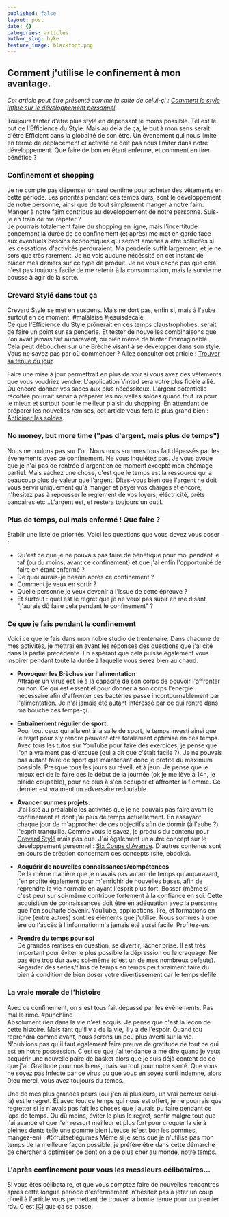 ```yaml
---
published: false
layout: post
date: {}
categories: articles
author_slug: hyke
feature_image: blackfont.png
---
```

## Comment j'utilise le confinement à mon avantage.

*Cet article peut être présenté comme la suite de celui-çi : [Comment le style influe sur le développement personnel](http://www.crevardstyle.com/Comment-le-style-influe-sur-le-d%C3%A9veloppement-personnel).*

Toujours tenter d'être plus stylé en dépensant le moins possible. Tel est le but de l'Efficience du Style. Mais au delà de ça, le but à mon sens serait d'être Efficient dans la globalité de son être. Un évenement qui nous limite en terme de déplacement et activité ne doit pas nous limiter dans notre développement. Que faire de bon en étant enfermé, et comment en tirer bénéfice ?

### Confinement et shopping

Je ne compte pas dépenser un seul centime pour acheter des vêtements en cette période. Les priorités pendant ces temps durs, sont le développement de notre personne, ainsi que de tout simplement manger à notre faim. Manger à notre faim contribue au développement de notre personne. Suis-je en train de me répeter ?  
Je pourrais totalement faire du shopping en ligne, mais l'incertitude concernant la durée de ce confinement (et après) me met en garde face aux éventuels besoins économiques qui seront amenés à être sollicités si les cessations d'activités perduraient. Ma penderie suffit largement, et je ne sors que très rarement. Je ne vois aucune nécéssité en cet instant de placer mes deniers sur ce type de produit. Je ne vous cache pas que cela n'est pas toujours facile de me retenir à la consommation, mais la survie me pousse à agir de la sorte.

### Crevard Stylé dans tout ça

Crevard Stylé se met en suspens. Mais ne dort pas, enfin si, mais à l'aube surtout en ce moment. #malàlaise #jesuisdecalé  
Ce que l'Efficience du Style prônerait en ces temps claustrophobes, serait de faire un point sur sa penderie. Et tester de nouvelles combinaisons que l'on avait jamais fait auparavant, ou bien même de tenter l'inimaginable. Cela peut déboucher sur une Brèche visant à se développer dans son style. Vous ne savez pas par où commencer ? Allez consulter cet article : [Trouver sa tenue du jour](http://www.crevardstyle.com/Comment-trouver-sa-tenue-du-jour). 

Faire une mise à jour permettrait en plus de voir si vous avez des vêtements que vous voudriez vendre. L'application Vinted sera votre plus fidèle allié. Ou encore donner vos sapes aux plus nécéssiteux. L'argent potentielle récoltée pourrait servir à préparer les nouvelles soldes quand tout ira pour le mieux et surtout pour le meilleur plaisir du shopping.
En attendant de préparer les nouvelles remises, cet article vous fera le plus grand bien : [Anticiper les soldes](http://www.crevardstyle.com/Comment-anticiper-les-soldes-et-avoir-les-meilleurs-plans).

### No money, but more time ("pas d'argent, mais plus de temps")

Nous ne roulons pas sur l'or. Nous nous sommes tous fait dépassés par les évenements avec ce confinement.
Ne vous inquiétez pas. Je vous avoue que je n'ai pas de rentrée d'argent en ce moment excepté mon chômage partiel. Mais sachez une chose, c'est que le temps est la ressource qui a beaucoup plus de valeur que l'argent. Dîtes-vous bien que l'argent ne doit vous servir uniquement qu'à manger et payer vos charges et encore, n'hésitez pas à repousser le reglement de vos loyers, éléctricité, prêts bancaires etc...L'argent est, et restera toujours un outil.

### Plus de temps, oui mais enfermé ! Que faire ?

Etablir une liste de priorités. Voici les questions que vous devez vous poser : 
- Qu'est ce que je ne pouvais pas faire de bénéfique pour moi pendant le taf (ou du moins, avant ce confinement) et que j'ai enfin l'opportunité de faire en étant enfermé ? 
- De quoi aurais-je besoin après ce confinement ? 
- Comment je veux en sortir ? 
- Quelle personne je veux devenir à l'issue de cette épreuve ?
- Et surtout : quel est le regret que je ne veux pas subir en me disant "j'aurais dû faire cela pendant le confinement" ?

### Ce que je fais pendant le confinement

Voici ce que je fais dans mon noble studio de trentenaire. Dans chacune de mes activités, je mettrai en avant les réponses des questions que j'ai cité dans la partie précédente. En espérant que cela puisse également vous inspirer pendant toute la durée à laquelle vous serez bien au chaud.

- **Provoquer les Brèches sur l'alimentation**  
Attraper un virus est lié à la capacité de son corps de pouvoir l'affronter ou non. Ce qui est essentiel pour donner à son corps l'energie nécessaire afin d'affronter ces bactéries passe incontournablement par l'alimentation. Je n'ai jamais été autant intéressé par ce qui rentre dans ma bouche ces temps-çi.

- **Entraînement régulier de sport.**  
Pour tout ceux qui allaient à la salle de sport, le temps investi ainsi que le trajet pour s'y rendre peuvent être totalement optimisé en ces temps. Avec tous les tutos sur YouTube pour faire des exercices, je pense que l'on a vraiment pas d'excuse (qui a dit que c'était facile ?). Je ne pouvais pas autant faire de sport que maintenant donc je profite du maximum possible. Presque tous les jours au réveil, et à jeun. Je pense que le mieux est de le faire dès le début de la journée (ok je me lève à 14h, je plaide coupable), pour ne plus à s'en occuper et affronter la flemme. Ce dernier est vraiment un adversaire redoutable.

- **Avancer sur mes projets.**  
J'ai listé au préalable les activités que je ne pouvais pas faire avant le confinement et dont j'ai plus de temps actuellement. En essayant chaque jour de m'approcher de ces objectifs afin de dormir (à l'aube ?) l'esprit tranquille.
Comme vous le savez, je produis du contenu pour [Crevard Stylé](https://www.instagram.com/crevardstyle/) mais pas que. J'ai également un autre concept sur le développement personnel : [Six Coups d'Avance](https://www.instagram.com/crevardstyle/). D'autres contenus sont en cours de création concernant ces concepts (site, ebooks).

- **Acquérir de nouvelles connaissances/compétences**  
De la même manière que je n'avais pas autant de temps qu'auparavant, j'en profite également pour m'enrichir de nouvelles bases, afin de reprendre la vie normale en ayant l'esprit plus fort. Bosser (même si c'est peu) sur soi-même contribue fortement à la confiance en soi. Cette acquisition de connaissances doit être en adéquation avec la personne que l'on souhaite devenir. YouTube, applications, lire, et formations en ligne (entre autres) sont les éléments que j'utilise. Nous sommes à une ère où l'accès à l'information n'a jamais été aussi facile. Profitez-en.

- **Prendre du temps pour soi**  
De grandes remises en question, se divertir, lâcher prise. Il est très important pour éviter le plus possible la dépression ou le craquage. Ne pas être trop dur avec soi-même (c'est un de mes nombreux défauts). Regarder des séries/films de temps en temps peut vraiment faire du bien à condition de bien doser votre divertissement car le temps défile.

### La vraie morale de l'histoire

Avec ce confinement, on s'est tous fait dépassé par les évènements. Pas mal la rime. #punchline  
Absolument rien dans la vie n'est acquis. Je pense que c'est la leçon de cette histoire. Mais tant qu'il y a de la vie, il y a de l'espoir. Quand tou reprendra comme avant, nous serons un peu plus averti sur la vie.
N'oublions pas qu'il faut également faire preuve de gratitude de tout ce qui est en notre possession. C'est ce que j'ai tendance à me dire quand je veux acquérir une nouvelle paire de basket alors que je suis déjà content de ce que j'ai. Gratitude pour nos biens, mais surtout pour notre santé. Que vous ne soyez pas infecté par ce virus ou que vous en soyez sorti indemne, alors Dieu merci, vous avez toujours du temps.

Une de mes plus grandes peurs (oui j'en ai plusieurs, un vrai perreux celui-là) est le regret. Et avec tout ce temps qui nous est offert, je ne pourrais que regretter si je n'avais pas fait les choses que j'aurais pu faire pendant ce laps de temps. Ou dû moins, éviter le plus le regret, sentir malgré tout que j'ai avancé et que j'en ressort meilleur et plus fort pour croquer la vie à pleines dents telle une pomme bien juteuse (c'est bon les pommes, mangez-en) . #5fruitsetlégumes
Même si je sens que je n'utilise pas mon temps de la meilleure façon possible, je préfère être dans cette démarche de chercher à optimiser ce dont on a de plus cher au monde, notre temps.

### L'après confinement pour vous les messieurs célibataires...

Si vous êtes célibataire, et que vous comptez faire de nouvelles rencontres après cette longue periode d'enfermement, n'hésitez pas à jeter un coup d'oeil à l'article vous permettant de trouver la bonne tenue pour un premier rdv. C'est [ICI](http://www.crevardstyle.com/Quelle-est-la-tenue-parfaite-pour-un-premier-rendez-vous) que ça se passe.
